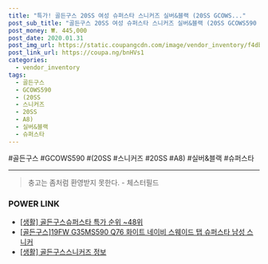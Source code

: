 ```yaml
--- 
title: "특가! 골든구스 20SS 여성 슈퍼스타 스니커즈 실버&블랙 (20SS GCOWS..." 
post_sub_title: "골든구스 20SS 여성 슈퍼스타 스니커즈 실버&블랙 (20SS GCOWS590 A8)" 
post_money: ₩. 445,000 
post_date: 2020.01.31 
post_img_url: https://static.coupangcdn.com/image/vendor_inventory/f4db/8bdc6238e7d1e47a86856f3036e127df864ea98e38acf7c3396ab5df3344.jpg 
post_link_url: https://coupa.ng/bnHVs1 
categories: 
  - vendor_inventory 
tags: 
  - 골든구스 
  - GCOWS590 
  - (20SS 
  - 스니커즈 
  - 20SS 
  - A8) 
  - 실버&블랙 
  - 슈퍼스타 
--- 
```

  #골든구스 #GCOWS590 #(20SS #스니커즈 #20SS #A8) #실버&블랙 #슈퍼스타 
<hr> 

> 충고는 좀처럼 환영받지 못한다. - 체스터필드 


### POWER LINK

* <a href="https://blog.naver.com/sakai111/221790696974" target="_blank"> [생활] 골든구스슈퍼스타 특가 순위 ~48위</a>
* <a href="https://blog.naver.com/sakai111/221783582441" target="_blank">[골든구스]19FW G35MS590 Q76 화이트 네이비 스웨이드 탭 슈퍼스타 남성 스니커</a>
* <a href="https://blog.naver.com/fash111/221767999713" target="_blank"> [생활] 골든구스스니커즈 정보 </a>
